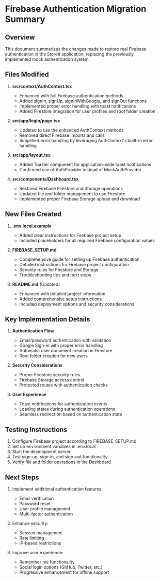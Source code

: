 # Firebase Authentication Migration Summary

## Overview

This document summarizes the changes made to restore real Firebase authentication in the StoreIt application, replacing the previously implemented mock authentication system.

## Files Modified

1. **src/context/AuthContext.tsx**
   - Enhanced with full Firebase authentication methods
   - Added signIn, signUp, signInWithGoogle, and signOut functions
   - Implemented proper error handling with toast notifications
   - Added Firestore integration for user profiles and root folder creation

2. **src/app/login/page.tsx**
   - Updated to use the enhanced AuthContext methods
   - Removed direct Firebase imports and calls
   - Simplified error handling by leveraging AuthContext's built-in error handling

3. **src/app/layout.tsx**
   - Added Toaster component for application-wide toast notifications
   - Confirmed use of AuthProvider instead of MockAuthProvider

4. **src/components/Dashboard.tsx**
   - Restored Firebase Firestore and Storage operations
   - Updated file and folder management to use Firestore
   - Implemented proper Firebase Storage upload and download

## New Files Created

1. **.env.local.example**
   - Added clear instructions for Firebase project setup
   - Included placeholders for all required Firebase configuration values

2. **FIREBASE_SETUP.md**
   - Comprehensive guide for setting up Firebase authentication
   - Detailed instructions for Firebase project configuration
   - Security rules for Firestore and Storage
   - Troubleshooting tips and next steps

3. **README.md** (Updated)
   - Enhanced with detailed project information
   - Added comprehensive setup instructions
   - Included deployment options and security considerations

## Key Implementation Details

1. **Authentication Flow**
   - Email/password authentication with validation
   - Google Sign-in with proper error handling
   - Automatic user document creation in Firestore
   - Root folder creation for new users

2. **Security Considerations**
   - Proper Firestore security rules
   - Firebase Storage access control
   - Protected routes with authentication checks

3. **User Experience**
   - Toast notifications for authentication events
   - Loading states during authentication operations
   - Seamless redirection based on authentication state

## Testing Instructions

1. Configure Firebase project according to FIREBASE_SETUP.md
2. Set up environment variables in .env.local
3. Start the development server
4. Test sign-up, sign-in, and sign-out functionality
5. Verify file and folder operations in the Dashboard

## Next Steps

1. Implement additional authentication features:
   - Email verification
   - Password reset
   - User profile management
   - Multi-factor authentication

2. Enhance security:
   - Session management
   - Rate limiting
   - IP-based restrictions

3. Improve user experience:
   - Remember me functionality
   - Social login options (GitHub, Twitter, etc.)
   - Progressive enhancement for offline support 